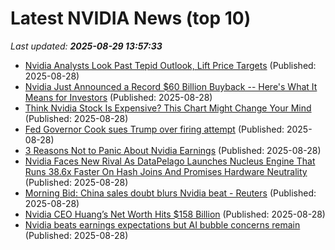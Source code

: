 # Latest NVIDIA News (top 10)
_Last updated: **2025-08-29 13:57:33**_

- [Nvidia Analysts Look Past Tepid Outlook, Lift Price Targets](https://biztoc.com/x/b3cd4862f61e67eb) (Published: 2025-08-28)
- [Nvidia Just Announced a Record $60 Billion Buyback -- Here's What It Means for Investors](https://biztoc.com/x/68328cdff4a0f39b) (Published: 2025-08-28)
- [Think Nvidia Stock Is Expensive? This Chart Might Change Your Mind](https://biztoc.com/x/078ca3d8b4036847) (Published: 2025-08-28)
- [Fed Governor Cook sues Trump over firing attempt](https://www.yahoo.com/news/articles/fed-governor-cook-sues-trump-135553936.html) (Published: 2025-08-28)
- [3 Reasons Not to Panic About Nvidia Earnings](https://biztoc.com/x/90ebe3877065ae9e) (Published: 2025-08-28)
- [Nvidia Faces New Rival As DataPelago Launches Nucleus Engine That Runs 38.6x Faster On Hash Joins And Promises Hardware Neutrality](https://biztoc.com/x/415529aa6a5d6017) (Published: 2025-08-28)
- [Morning Bid: China sales doubt blurs Nvidia beat - Reuters](https://slashdot.org/firehose.pl?op=view&amp;id=178915334) (Published: 2025-08-28)
- [Nvidia CEO Huang’s Net Worth Hits $158 Billion](https://biztoc.com/x/11c5be7979e7eb3e) (Published: 2025-08-28)
- [Nvidia beats earnings expectations but AI bubble concerns remain](https://www.cbsnews.com/video/nvidia-beats-earnings-expectations-but-concerns-remain/) (Published: 2025-08-28)

